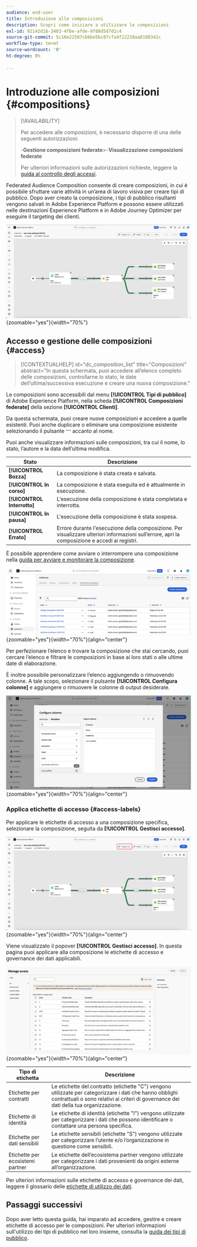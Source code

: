 ```yaml
---
audience: end-user
title: Introduzione alle composizioni
description: Scopri come iniziare a utilizzare le composizioni
exl-id: 92142d16-3483-4f6e-afde-9f88d5d7d1c4
source-git-commit: 5c16e22587cbbbe5bc87cfa4f22210aa8108341c
workflow-type: tm+mt
source-wordcount: '0'
ht-degree: 0%

---
```


# Introduzione alle composizioni {#compositions}

>[!AVAILABILITY]
>
>Per accedere alle composizioni, è necessario disporre di una delle seguenti autorizzazioni:
>
>-**Gestione composizioni federate**
>&#x200B;>-**Visualizzazione composizioni federate**
>
>Per ulteriori informazioni sulle autorizzazioni richieste, leggere la [guida al controllo degli accessi](/help/governance-privacy-security/access-control.md).

Federated Audience Composition consente di creare composizioni, in cui è possibile sfruttare varie attività in un’area di lavoro visiva per creare tipi di pubblico. Dopo aver creato la composizione, i tipi di pubblico risultanti vengono salvati in Adobe Experience Platform e possono essere utilizzati nelle destinazioni Experience Platform e in Adobe Journey Optimizer per eseguire il targeting dei clienti.

![Un flusso di lavoro di composizione di esempio viene visualizzato in Federated Audience Composition.](assets/gs-compositions/composition-example.png){zoomable="yes"}{width="70%"}

## Accesso e gestione delle composizioni {#access}

>[!CONTEXTUALHELP]
>id="dc_composition_list"
>title="Composizioni"
>abstract="In questa schermata, puoi accedere all’elenco completo delle composizioni, controllarne lo stato, le date dell’ultima/successiva esecuzione e creare una nuova composizione."

Le composizioni sono accessibili dal menu **[!UICONTROL Tipi di pubblico]** di Adobe Experience Platform, nella scheda **[!UICONTROL Composizioni federate]** della sezione **[!UICONTROL Clienti]**.

Da questa schermata, puoi creare nuove composizioni e accedere a quelle esistenti. Puoi anche duplicare o eliminare una composizione esistente selezionando il pulsante ![puntini di sospensione](/help/assets/icons/more.png) accanto al nome.

Puoi anche visualizzare informazioni sulle composizioni, tra cui il nome, lo stato, l’autore e la data dell’ultima modifica.

| Stato | Descrizione |
| ------ | ----------- |
| **[!UICONTROL Bozza]** | La composizione è stata creata e salvata. |
| **[!UICONTROL In corso]** | La composizione è stata eseguita ed è attualmente in esecuzione. |
| **[!UICONTROL Interrotto]** | L&#39;esecuzione della composizione è stata completata e interrotta. |
| **[!UICONTROL In pausa]** | L&#39;esecuzione della composizione è stata sospesa. |
| **[!UICONTROL Errato]** | Errore durante l&#39;esecuzione della composizione. Per visualizzare ulteriori informazioni sull’errore, apri la composizione e accedi ai registri. |

È possibile apprendere come avviare o interrompere una composizione nella [guida per avviare e monitorare la composizione](./start-monitor-composition.md).

![Viene visualizzato un elenco delle composizioni disponibili.](assets/gs-compositions/compositions-list.png){zoomable="yes"}{width="70%"}{align="center"}

Per perfezionare l’elenco e trovare la composizione che stai cercando, puoi cercare l’elenco e filtrare le composizioni in base ai loro stati o alle ultime date di elaborazione.

È inoltre possibile personalizzare l’elenco aggiungendo o rimuovendo colonne. A tale scopo, selezionare il pulsante **[!UICONTROL Configura colonne]** e aggiungere o rimuovere le colonne di output desiderate.

![Viene visualizzato un elenco delle colonne disponibili che è possibile aggiungere alla pagina di esplorazione delle composizioni.](assets/gs-compositions/compositions-columns.png){zoomable="yes"}{width="70%"}{align="center"}

### Applica etichette di accesso {#access-labels}

Per applicare le etichette di accesso a una composizione specifica, selezionare la composizione, seguita da **[!UICONTROL Gestisci accesso]**.

![Il pulsante &quot;Gestisci accesso&quot; è evidenziato nell&#39;area di lavoro della composizione.](assets/gs-compositions/select-manage-access.png){zoomable="yes"}{width="70%"}{align="center"}

Viene visualizzato il popover **[!UICONTROL Gestisci accesso]**. In questa pagina puoi applicare alla composizione le etichette di accesso e governance dei dati applicabili.

![Viene visualizzato il popover Gestisci accesso. Viene visualizzato un elenco di tutte le etichette disponibili che è possibile applicare alla composizione.](assets/gs-compositions/manage-access.png){zoomable="yes"}{width="70%"}{align="center"}

| Tipo di etichetta | Descrizione |
| ---------- | ----------- |
| Etichette per contratti | Le etichette del contratto (etichette &quot;C&quot;) vengono utilizzate per categorizzare i dati che hanno obblighi contrattuali o sono relativi ai criteri di governance dei dati della tua organizzazione. |
| Etichette di identità | Le etichette di identità (etichette &quot;I&quot;) vengono utilizzate per categorizzare i dati che possono identificare o contattare una persona specifica. |
| Etichette per dati sensibili | Le etichette sensibili (etichette &quot;S&quot;) vengono utilizzate per categorizzare l’utente e/o l’organizzazione in questione come sensibili. |
| Etichette per ecosistemi partner | Le etichette dell’ecosistema partner vengono utilizzate per categorizzare i dati provenienti da origini esterne all’organizzazione. |

Per ulteriori informazioni sulle etichette di accesso e governance dei dati, leggere il glossario delle [etichette di utilizzo dei dati](https://experienceleague.adobe.com/en/docs/experience-platform/data-governance/labels/reference).

## Passaggi successivi

Dopo aver letto questa guida, hai imparato ad accedere, gestire e creare etichette di accesso per le composizioni. Per ulteriori informazioni sull&#39;utilizzo dei tipi di pubblico nel loro insieme, consulta la [guida dei tipi di pubblico](../start/audiences.md).
